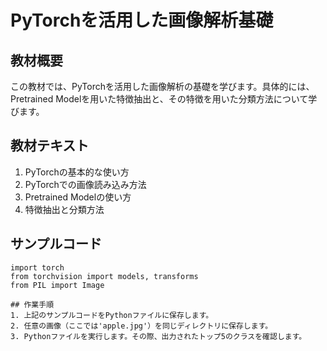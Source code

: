 # PyTorchを活用した画像解析基礎

## 教材概要
この教材では、PyTorchを活用した画像解析の基礎を学びます。具体的には、Pretrained Modelを用いた特徴抽出と、その特徴を用いた分類方法について学びます。

## 教材テキスト
1. PyTorchの基本的な使い方
2. PyTorchでの画像読み込み方法
3. Pretrained Modelの使い方
4. 特徴抽出と分類方法

## サンプルコード
```
import torch
from torchvision import models, transforms
from PIL import Image

## 作業手順
1. 上記のサンプルコードをPythonファイルに保存します。
2. 任意の画像（ここでは'apple.jpg'）を同じディレクトリに保存します。
3. Pythonファイルを実行します。その際、出力されたトップ5のクラスを確認します。